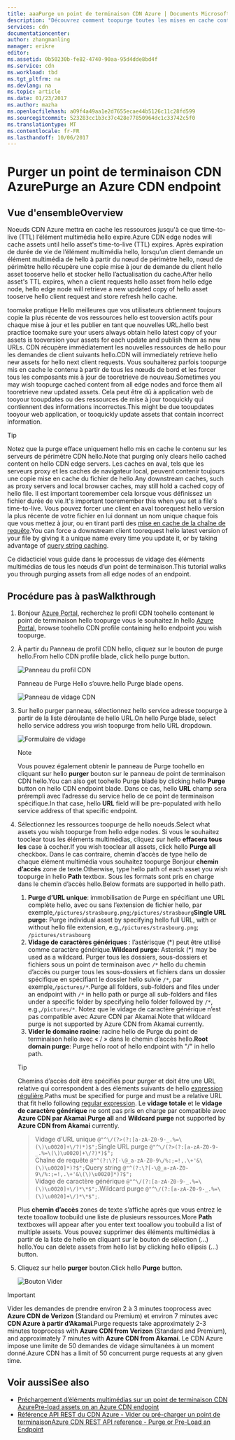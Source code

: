 ```yaml
---
title: aaaPurge un point de terminaison CDN Azure | Documents Microsoft
description: "Découvrez comment toopurge toutes les mises en cache contenu à partir d’un point de terminaison CDN Azure."
services: cdn
documentationcenter: 
author: zhangmanling
manager: erikre
editor: 
ms.assetid: 0b50230b-fe82-4740-90aa-95d4dde8bd4f
ms.service: cdn
ms.workload: tbd
ms.tgt_pltfrm: na
ms.devlang: na
ms.topic: article
ms.date: 01/23/2017
ms.author: mazha
ms.openlocfilehash: a09f4a49aa1e2d7655ecae44b5126c11c28fd599
ms.sourcegitcommit: 523283cc1b3c37c428e77850964dc1c33742c5f0
ms.translationtype: MT
ms.contentlocale: fr-FR
ms.lasthandoff: 10/06/2017
---
```

# <a name="purge-an-azure-cdn-endpoint"></a><span data-ttu-id="5de5e-103">Purger un point de terminaison CDN Azure</span><span class="sxs-lookup"><span data-stu-id="5de5e-103">Purge an Azure CDN endpoint</span></span>
## <a name="overview"></a><span data-ttu-id="5de5e-104">Vue d'ensemble</span><span class="sxs-lookup"><span data-stu-id="5de5e-104">Overview</span></span>
<span data-ttu-id="5de5e-105">Noeuds CDN Azure mettra en cache les ressources jusqu'à ce que time-to-live (TTL) l’élément multimédia hello expire.</span><span class="sxs-lookup"><span data-stu-id="5de5e-105">Azure CDN edge nodes will cache assets until hello asset's time-to-live (TTL) expires.</span></span>  <span data-ttu-id="5de5e-106">Après expiration de durée de vie de l’élément multimédia hello, lorsqu’un client demande un élément multimédia de hello à partir du nœud de périmètre hello, nœud de périmètre hello récupère une copie mise à jour de demande du client hello asset tooserve hello et stocker hello l’actualisation du cache.</span><span class="sxs-lookup"><span data-stu-id="5de5e-106">After hello asset's TTL expires, when a client requests hello asset from hello edge node, hello edge node will retrieve a new updated copy of hello asset tooserve hello client request and store refresh hello cache.</span></span>

<span data-ttu-id="5de5e-107">toomake pratique Hello meilleures que vos utilisateurs obtiennent toujours copie la plus récente de vos ressources hello est tooversion actifs pour chaque mise à jour et les publier en tant que nouvelles URL.</span><span class="sxs-lookup"><span data-stu-id="5de5e-107">hello best practice toomake sure your users always obtain hello latest copy of your assets is tooversion your assets for each update and publish them as new URLs.</span></span>  <span data-ttu-id="5de5e-108">CDN récupère immédiatement les nouvelles ressources de hello pour les demandes de client suivants hello.</span><span class="sxs-lookup"><span data-stu-id="5de5e-108">CDN will immediately retrieve hello new assets for hello next client requests.</span></span>  <span data-ttu-id="5de5e-109">Vous souhaiterez parfois toopurge mis en cache le contenu à partir de tous les nœuds de bord et les forcer tous les composants mis à jour de tooretrieve de nouveau.</span><span class="sxs-lookup"><span data-stu-id="5de5e-109">Sometimes you may wish toopurge cached content from all edge nodes and force them all tooretrieve new updated assets.</span></span>  <span data-ttu-id="5de5e-110">Cela peut être dû à application web de tooyour tooupdates ou des ressources de mise à jour tooquickly qui contiennent des informations incorrectes.</span><span class="sxs-lookup"><span data-stu-id="5de5e-110">This might be due tooupdates tooyour web application, or tooquickly update assets that contain incorrect information.</span></span>

> [!TIP]
> <span data-ttu-id="5de5e-111">Notez que la purge efface uniquement hello mis en cache le contenu sur les serveurs de périmètre CDN hello.</span><span class="sxs-lookup"><span data-stu-id="5de5e-111">Note that purging only clears hello cached content on hello CDN edge servers.</span></span>  <span data-ttu-id="5de5e-112">Les caches en aval, tels que les serveurs proxy et les caches de navigateur local, peuvent contenir toujours une copie mise en cache du fichier de hello.</span><span class="sxs-lookup"><span data-stu-id="5de5e-112">Any downstream caches, such as proxy servers and local browser caches, may still hold a cached copy of hello file.</span></span>  <span data-ttu-id="5de5e-113">Il est important tooremember cela lorsque vous définissez un fichier durée de vie.</span><span class="sxs-lookup"><span data-stu-id="5de5e-113">It's important tooremember this when you set a file's time-to-live.</span></span>  <span data-ttu-id="5de5e-114">Vous pouvez forcer une client en aval toorequest hello version la plus récente de votre fichier en lui donnant un nom unique chaque fois que vous mettez à jour, ou en tirant parti des [mise en cache de la chaîne de requête](cdn-query-string.md).</span><span class="sxs-lookup"><span data-stu-id="5de5e-114">You can force a downstream client toorequest hello latest version of your file by giving it a unique name every time you update it, or by taking advantage of [query string caching](cdn-query-string.md).</span></span>  
> 
> 

<span data-ttu-id="5de5e-115">Ce didacticiel vous guide dans le processus de vidage des éléments multimédias de tous les nœuds d’un point de terminaison.</span><span class="sxs-lookup"><span data-stu-id="5de5e-115">This tutorial walks you through purging assets from all edge nodes of an endpoint.</span></span>

## <a name="walkthrough"></a><span data-ttu-id="5de5e-116">Procédure pas à pas</span><span class="sxs-lookup"><span data-stu-id="5de5e-116">Walkthrough</span></span>
1. <span data-ttu-id="5de5e-117">Bonjour [Azure Portal](https://portal.azure.com), recherchez le profil CDN toohello contenant le point de terminaison hello toopurge vous le souhaitez.</span><span class="sxs-lookup"><span data-stu-id="5de5e-117">In hello [Azure Portal](https://portal.azure.com), browse toohello CDN profile containing hello endpoint you wish toopurge.</span></span>
2. <span data-ttu-id="5de5e-118">À partir du Panneau de profil CDN hello, cliquez sur le bouton de purge hello.</span><span class="sxs-lookup"><span data-stu-id="5de5e-118">From hello CDN profile blade, click hello purge button.</span></span>
   
    ![Panneau du profil CDN](./media/cdn-purge-endpoint/cdn-profile-blade.png)
   
    <span data-ttu-id="5de5e-120">Panneau de Purge Hello s’ouvre.</span><span class="sxs-lookup"><span data-stu-id="5de5e-120">hello Purge blade opens.</span></span>
   
    ![Panneau de vidage CDN](./media/cdn-purge-endpoint/cdn-purge-blade.png)
3. <span data-ttu-id="5de5e-122">Sur hello purger panneau, sélectionnez hello service adresse toopurge à partir de la liste déroulante de hello URL.</span><span class="sxs-lookup"><span data-stu-id="5de5e-122">On hello Purge blade, select hello service address you wish toopurge from hello URL dropdown.</span></span>
   
    ![Formulaire de vidage](./media/cdn-purge-endpoint/cdn-purge-form.png)
   
   > [!NOTE]
   > <span data-ttu-id="5de5e-124">Vous pouvez également obtenir le panneau de Purge toohello en cliquant sur hello **purger** bouton sur le panneau de point de terminaison CDN hello.</span><span class="sxs-lookup"><span data-stu-id="5de5e-124">You can also get toohello Purge blade by clicking hello **Purge** button on hello CDN endpoint blade.</span></span>  <span data-ttu-id="5de5e-125">Dans ce cas, hello **URL** champ sera prérempli avec l’adresse du service hello de ce point de terminaison spécifique.</span><span class="sxs-lookup"><span data-stu-id="5de5e-125">In that case, hello **URL** field will be pre-populated with hello service address of that specific endpoint.</span></span>
   > 
   > 
4. <span data-ttu-id="5de5e-126">Sélectionnez les ressources toopurge de hello noeuds.</span><span class="sxs-lookup"><span data-stu-id="5de5e-126">Select what assets you wish toopurge from hello edge nodes.</span></span>  <span data-ttu-id="5de5e-127">Si vous le souhaitez tooclear tous les éléments multimédias, cliquez sur hello **effacera tous les** case à cocher.</span><span class="sxs-lookup"><span data-stu-id="5de5e-127">If you wish tooclear all assets, click hello **Purge all** checkbox.</span></span>  <span data-ttu-id="5de5e-128">Dans le cas contraire, chemin d’accès de type hello de chaque élément multimédia vous souhaitez toopurge Bonjour **chemin d’accès** zone de texte.</span><span class="sxs-lookup"><span data-stu-id="5de5e-128">Otherwise, type hello path of each asset you wish toopurge in hello **Path** textbox.</span></span> <span data-ttu-id="5de5e-129">Sous les formats sont pris en charge dans le chemin d’accès hello.</span><span class="sxs-lookup"><span data-stu-id="5de5e-129">Below formats are supported in hello path.</span></span>
    1. <span data-ttu-id="5de5e-130">**Purge d’URL unique**: immobilisation de Purge en spécifiant une URL complète hello, avec ou sans l’extension de fichier hello, par exemple,`/pictures/strasbourg.png`;`/pictures/strasbourg`</span><span class="sxs-lookup"><span data-stu-id="5de5e-130">**Single URL purge**: Purge individual asset by specifying hello full URL, with or without hello file extension, e.g.,`/pictures/strasbourg.png`; `/pictures/strasbourg`</span></span>
    2. <span data-ttu-id="5de5e-131">**Vidage de caractères génériques** : l’astérisque (\*) peut être utilisé comme caractère générique.</span><span class="sxs-lookup"><span data-stu-id="5de5e-131">**Wildcard purge**: Asterisk (\*) may be used as a wildcard.</span></span> <span data-ttu-id="5de5e-132">Purger tous les dossiers, sous-dossiers et fichiers sous un point de terminaison avec `/*` hello du chemin d’accès ou purger tous les sous-dossiers et fichiers dans un dossier spécifique en spécifiant le dossier hello suivie `/*`, par exemple,`/pictures/*`.</span><span class="sxs-lookup"><span data-stu-id="5de5e-132">Purge all folders, sub-folders and files under an endpoint with `/*` in hello path or purge all sub-folders and files under a specific folder by specifying hello folder followed by `/*`, e.g.,`/pictures/*`.</span></span>  <span data-ttu-id="5de5e-133">Notez que le vidage de caractère générique n’est pas compatible avec Azure CDN par Akamai.</span><span class="sxs-lookup"><span data-stu-id="5de5e-133">Note that wildcard purge is not supported by Azure CDN from Akamai currently.</span></span> 
    3. <span data-ttu-id="5de5e-134">**Vider le domaine racine**: racine hello de Purge du point de terminaison hello avec « / » dans le chemin d’accès hello.</span><span class="sxs-lookup"><span data-stu-id="5de5e-134">**Root domain purge**: Purge hello root of hello endpoint with "/" in hello path.</span></span>
   
   > [!TIP]
   > <span data-ttu-id="5de5e-135">Chemins d’accès doit être spécifiés pour purger et doit être une URL relative qui correspondent à des éléments suivants de hello [expression régulière](https://msdn.microsoft.com/library/az24scfc.aspx).</span><span class="sxs-lookup"><span data-stu-id="5de5e-135">Paths must be specified for purge and must be a relative URL that fit hello following [regular expression](https://msdn.microsoft.com/library/az24scfc.aspx).</span></span> <span data-ttu-id="5de5e-136">Le **vidage totale** et le **vidage de caractère générique** ne sont pas pris en charge par compatible avec **Azure CDN par Akamai**.</span><span class="sxs-lookup"><span data-stu-id="5de5e-136">**Purge all** and **Wildcard purge** not supported by **Azure CDN from Akamai** currently.</span></span>
   > > <span data-ttu-id="5de5e-137">Vidage d’URL unique `@"^\/(?>(?:[a-zA-Z0-9-_.%=\(\)\u0020]+\/?)*)$";`</span><span class="sxs-lookup"><span data-stu-id="5de5e-137">Single URL purge `@"^\/(?>(?:[a-zA-Z0-9-_.%=\(\)\u0020]+\/?)*)$";`</span></span>  
   > > <span data-ttu-id="5de5e-138">Chaîne de requête `@"^(?:\?[-\@_a-zA-Z0-9\/%:;=!,.\+'&\(\)\u0020]*)?$";`</span><span class="sxs-lookup"><span data-stu-id="5de5e-138">Query string `@"^(?:\?[-\@_a-zA-Z0-9\/%:;=!,.\+'&\(\)\u0020]*)?$";`</span></span>  
   > > <span data-ttu-id="5de5e-139">Vidage de caractère générique `@"^\/(?:[a-zA-Z0-9-_.%=\(\)\u0020]+\/)*\*$";`.</span><span class="sxs-lookup"><span data-stu-id="5de5e-139">Wildcard purge `@"^\/(?:[a-zA-Z0-9-_.%=\(\)\u0020]+\/)*\*$";`.</span></span> 
   > 
   > <span data-ttu-id="5de5e-140">Plus **chemin d’accès** zones de texte s’affiche après que vous entrez le texte tooallow toobuild une liste de plusieurs ressources.</span><span class="sxs-lookup"><span data-stu-id="5de5e-140">More **Path** textboxes will appear after you enter text tooallow you toobuild a list of multiple assets.</span></span>  <span data-ttu-id="5de5e-141">Vous pouvez supprimer des éléments multimédias à partir de la liste de hello en cliquant sur le bouton de sélection (...) hello.</span><span class="sxs-lookup"><span data-stu-id="5de5e-141">You can delete assets from hello list by clicking hello ellipsis (...) button.</span></span>
   > 
5. <span data-ttu-id="5de5e-142">Cliquez sur hello **purger** bouton.</span><span class="sxs-lookup"><span data-stu-id="5de5e-142">Click hello **Purge** button.</span></span>
   
    ![Bouton Vider](./media/cdn-purge-endpoint/cdn-purge-button.png)

> [!IMPORTANT]
> <span data-ttu-id="5de5e-144">Vider les demandes de prendre environ 2 à 3 minutes tooprocess avec **Azure CDN de Verizon** (Standard ou Premium) et environ 7 minutes avec **CDN Azure à partir d’Akamai**.</span><span class="sxs-lookup"><span data-stu-id="5de5e-144">Purge requests take approximately 2-3 minutes tooprocess with **Azure CDN from Verizon** (Standard and Premium), and approximately 7 minutes with **Azure CDN from Akamai**.</span></span>  <span data-ttu-id="5de5e-145">Le CDN Azure impose une limite de 50 demandes de vidage simultanées à un moment donné.</span><span class="sxs-lookup"><span data-stu-id="5de5e-145">Azure CDN has a limit of 50 concurrent purge requests at any given time.</span></span> 
> 
> 

## <a name="see-also"></a><span data-ttu-id="5de5e-146">Voir aussi</span><span class="sxs-lookup"><span data-stu-id="5de5e-146">See also</span></span>
* [<span data-ttu-id="5de5e-147">Préchargement d’éléments multimédias sur un point de terminaison CDN Azure</span><span class="sxs-lookup"><span data-stu-id="5de5e-147">Pre-load assets on an Azure CDN endpoint</span></span>](cdn-preload-endpoint.md)
* [<span data-ttu-id="5de5e-148">Référence API REST du CDN Azure - Vider ou pré-charger un point de terminaison</span><span class="sxs-lookup"><span data-stu-id="5de5e-148">Azure CDN REST API reference - Purge or Pre-Load an Endpoint</span></span>](https://msdn.microsoft.com/library/mt634451.aspx)


